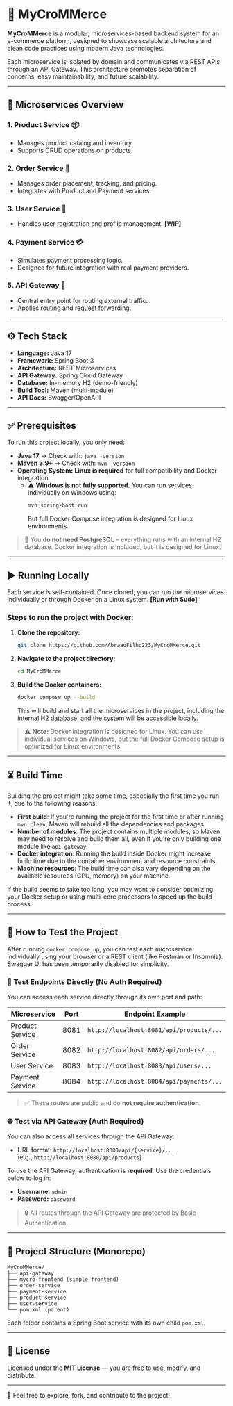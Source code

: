 # 🛒 MyCroMMerce

**MyCroMMerce** is a modular, microservices-based backend system for an e-commerce platform, designed to showcase scalable architecture and clean code practices using modern Java technologies.

Each microservice is isolated by domain and communicates via REST APIs through an API Gateway. This architecture promotes separation of concerns, easy maintainability, and future scalability.

---

## 🧩 Microservices Overview

### 1. Product Service 📦
- Manages product catalog and inventory.
- Supports CRUD operations on products.

### 2. Order Service 🧾
- Manages order placement, tracking, and pricing.
- Integrates with Product and Payment services.

### 3. User Service 👤
- Handles user registration and profile management. **[WIP]**

### 4. Payment Service 💳
- Simulates payment processing logic.
- Designed for future integration with real payment providers.

### 5. API Gateway 🚪
- Central entry point for routing external traffic.
- Applies routing and request forwarding.

---

## ⚙️ Tech Stack

- **Language:** Java 17
- **Framework:** Spring Boot 3
- **Architecture:** REST Microservices
- **API Gateway:** Spring Cloud Gateway
- **Database:** In-memory H2 (demo-friendly)
- **Build Tool:** Maven (multi-module)
- **API Docs:** Swagger/OpenAPI

---

## ✅ Prerequisites

To run this project locally, you only need:

- **Java 17** → Check with: `java -version`
- **Maven 3.9+** → Check with: `mvn -version`
- **Operating System:** **Linux is required** for full compatibility and Docker integration  
  - ⚠️ **Windows is not fully supported.** You can run services individually on Windows using:
    ```bash
    mvn spring-boot:run
    ```
    But full Docker Compose integration is designed for Linux environments.

> 📝 You **do not need PostgreSQL** – everything runs with an internal H2 database. Docker integration is included, but it is designed for Linux.

---

## ▶️ Running Locally

Each service is self-contained. Once cloned, you can run the microservices individually or through Docker on a Linux system. **[Run with Sudo]**

### Steps to run the project with Docker:

1. **Clone the repository:**
    ```bash
    git clone https://github.com/AbraaoFilho223/MyCroMMerce.git
    ```

2. **Navigate to the project directory:**
    ```bash
    cd MyCroMMerce
    ```

3. **Build the Docker containers:**
    ```bash
    docker compose up --build
    ```

    This will build and start all the microservices in the project, including the internal H2 database, and the system will be accessible locally.

> ⚠️ **Note:** Docker integration is designed for Linux. You can use individual services on Windows, but the full Docker Compose setup is optimized for Linux environments.

---

## ⏳ Build Time

Building the project might take some time, especially the first time you run it, due to the following reasons:

- **First build**: If you're running the project for the first time or after running `mvn clean`, Maven will rebuild all the dependencies and packages.
- **Number of modules**: The project contains multiple modules, so Maven may need to resolve and build them all, even if you're only building one module like `api-gateway`.
- **Docker integration**: Running the build inside Docker might increase build time due to the container environment and resource constraints.
- **Machine resources**: The build time can also vary depending on the available resources (CPU, memory) on your machine.

If the build seems to take too long, you may want to consider optimizing your Docker setup or using multi-core processors to speed up the build process.

---

## 🔎 How to Test the Project

After running `docker compose up`, you can test each microservice individually using your browser or a REST client (like Postman or Insomnia). Swagger UI has been temporarily disabled for simplicity.

### 🧪 Test Endpoints Directly (No Auth Required)

You can access each service directly through its own port and path:

| Microservice       | Port   | Endpoint Example                         |
|--------------------|--------|------------------------------------------|
| Product Service    | 8081   | `http://localhost:8081/api/products/...`  |
| Order Service      | 8082   | `http://localhost:8082/api/orders/...`    |
| User Service       | 8083   | `http://localhost:8083/api/users/...`     |
| Payment Service    | 8084   | `http://localhost:8084/api/payments/...`  |

> ✅ These routes are public and do **not require authentication**.

### 🌐 Test via API Gateway (Auth Required)

You can also access all services through the API Gateway:

- URL format: `http://localhost:8080/api/{service}/...`  
  (e.g., `http://localhost:8080/api/products`)

To use the API Gateway, authentication is **required**. Use the credentials below to log in:

- **Username:** `admin`  
- **Password:** `password`

> 🔒 All routes through the API Gateway are protected by Basic Authentication.

---

## 📂 Project Structure (Monorepo)

```
MyCroMMerce/
├── api-gateway
├── mycro-frontend (simple frontend)
├── order-service
├── payment-service
├── product-service
├── user-service
└── pom.xml (parent)
```

Each folder contains a Spring Boot service with its own child `pom.xml`.

---

## 📜 License

Licensed under the **MIT License** — you are free to use, modify, and distribute.

---

🚀 Feel free to explore, fork, and contribute to the project!

